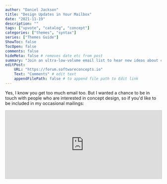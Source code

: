 ```yaml
---
author: "Daniel Jackson"
title: "Design Updates in Your Mailbox"
date: "2021-11-19"
description: ""
tags: ["upvote", "catalog", "concept"]
categories: ["themes", "syntax"]
series: ["Themes Guide"]
ShowToc: false
TocOpen: false
comments: false
hideMeta: false # removes date etc from post
summary: "Join an ultra-low-volume email list to hear new ideas about concepts and design."
editPost:
    URL: "https://forum.softwareconcepts.io"
    Text: "Comments" # edit text
    appendFilePath: false # to append file path to Edit link
---
```

Yes, I know you get too much email too. But I wanted a chance to be in touch with people who are interested in concept design, so if you'd like to be included in my occasional mailings:

<iframe
scrolling="no"
style="width:100%!important;height:220px;border:1px #ccc solid !important"
src="https://buttondown.email/essence-of-software?as_embed=true"
></iframe><br /><br />
